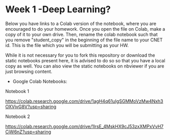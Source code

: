 # Week 1 -Deep Learning?

Below you have links to a Colab version of the notebook, where you are encouraged to do your homework. Once you open the file on Colab, make a copy of it to your own drive. Then, rename the colab notebook such that you remove "student_copy" in the beginning of the file name to your CNET id. This is the file which you will be submitting as your HW.

While it is not necessary for you to fork this repository or download the static notebooks present here, it is advised to do so so that you have a local copy as well. You can also view the static notebooks on nbviewer if you are just browsing content.


* Google Colab Notebooks:

Notebook 1

https://colab.research.google.com/drive/1agH4q61uIgSGMMoVzMw4Nxh3OXVjvG8V?usp=sharing

Notebook 2

https://colab.research.google.com/drive/1lrsE_4MskHX9cJ53zxXMPxVvH7CjW6nZ?usp=sharing